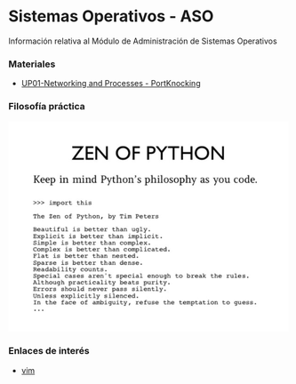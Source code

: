 # Sistemas Operativos - ASO

Información relativa al Módulo de Administración de Sistemas Operativos

### Materiales

* [UP01-Networking and Processes - PortKnocking](./UP01-NetworkProcess/task-portknocking-scp.md)

### Filosofía práctica

![Zen of Python](imgs/zen-of-python.jpg)

### Enlaces de interés

* [vim](https://www.vim.org)

